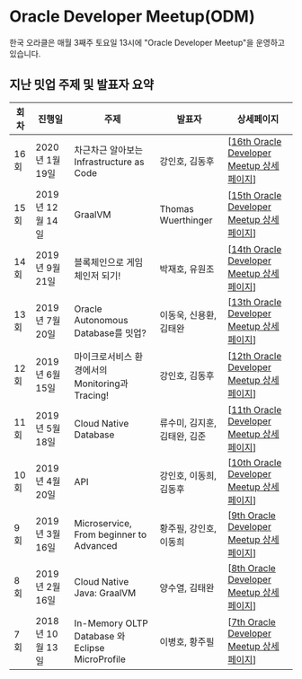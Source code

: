 # Oracle Developer Meetup(ODM)

한국 오라클은 매월 3째주 토요일 13시에 "Oracle Developer Meetup"을 운영하고 있습니다. 

## 지난 밋업 주제 및 발표자 요약

|회차|진행일|주제|발표자|상세페이지|
|--|--|--|--|--|
|16회|2020년 1월 19일|차근차근 알아보는 Infrastructure as Code|강인호, 김동후|[[16th Oracle Developer Meetup  상세  페이지](./202001-016th-meetup.md)]|
|15회|2019년 12월 14일|GraalVM|Thomas Wuerthinger|[[15th Oracle Developer Meetup  상세  페이지](./201912-015th-meetup.md)]|
|14회|2019년 9월 21일|블록체인으로 게임체인저 되기!|박재호, 유원조|[[14th Oracle Developer Meetup  상세  페이지](./201909-014th-meetup.md)]|
|13회|2019년 7월 20일|Oracle Autonomous Database를 밋업?|이동욱, 신용환, 김태완|[[13th Oracle Developer Meetup 상세 페이지](./201907-013th-meetup.md)]|
|12회|2019년 6월 15일|마이크로서비스 환경에서의 Monitoring과 Tracing!|강인호, 김동후|[[12th Oracle Developer Meetup 상세 페이지](./201906-012th-meetup.md)]|
|11회|2019년 5월 18일|Cloud Native Database|류수미, 김지훈, 김태완, 김준|[[11th Oracle Developer Meetup 상세 페이지](./201905-011th-meetup.md)]|
|10회|2019년 4월 20일|API|강인호, 이동희, 김동후|[[10th Oracle Developer Meetup 상세 페이지](./201904-010th-meetup.md)]|
|9회|2019년 3월 16일|Microservice, From beginner to Advanced|황주필, 강인호, 이동희|[[9th Oracle Developer Meetup 상세 페이지](./201903-009th-meetup.md)]|
|8회|2019년 2월 16일|Cloud Native Java: GraalVM|양수열, 김태완|[[8th Oracle Developer Meetup  상세  페이지](./201902-008th-meetup.md)]|
|7회|2018년 10월 13일|In-Memory OLTP Database 와 Eclipse MicroProfile|이병호, 황주필|[[7th Oracle Developer Meetup  상세  페이지](./201810-007th-meetup.md)]|
